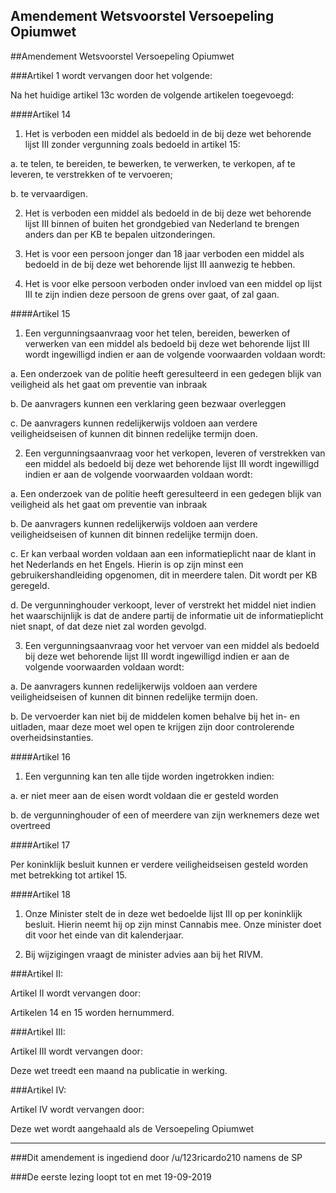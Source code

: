 ## Amendement Wetsvoorstel Versoepeling Opiumwet 
 
##Amendement Wetsvoorstel Versoepeling Opiumwet

###Artikel 1 wordt vervangen door het volgende:

Na het huidige artikel 13c worden de volgende artikelen toegevoegd:

####Artikel 14

1. Het is verboden een middel als bedoeld in de bij deze wet behorende lijst III zonder vergunning zoals bedoeld in artikel 15:

a. te telen, te bereiden, te bewerken, te verwerken, te verkopen, af te leveren, te verstrekken of te vervoeren;

b. te vervaardigen.

2. Het is verboden een middel als bedoeld in de bij deze wet behorende lijst III binnen of buiten het grondgebied van Nederland te brengen anders dan per KB te bepalen uitzonderingen.

3. Het is voor een persoon jonger dan 18 jaar verboden een middel als bedoeld in de bij deze wet behorende lijst III aanwezig te hebben.

4. Het is voor elke persoon verboden onder invloed van een middel op lijst III te zijn indien deze persoon de grens over gaat, of zal gaan.

####Artikel 15

1. Een vergunningsaanvraag voor het telen, bereiden, bewerken of verwerken van een middel als bedoeld bij deze wet behorende lijst III wordt ingewilligd indien er aan de volgende voorwaarden voldaan wordt:

a. Een onderzoek van de politie heeft geresulteerd in een gedegen blijk van veiligheid als het gaat om preventie van inbraak

b. De aanvragers kunnen een verklaring geen bezwaar overleggen

c. De aanvragers kunnen redelijkerwijs voldoen aan verdere veiligheidseisen of kunnen dit binnen redelijke termijn doen.

2. Een vergunningsaanvraag voor het verkopen, leveren of verstrekken van een middel als bedoeld bij deze wet behorende lijst III wordt ingewilligd indien er aan de volgende voorwaarden voldaan wordt:

a. Een onderzoek van de politie heeft geresulteerd in een gedegen blijk van veiligheid als het gaat om preventie van inbraak

b. De aanvragers kunnen redelijkerwijs voldoen aan verdere veiligheidseisen of kunnen dit binnen redelijke termijn doen.

c. Er kan verbaal worden voldaan aan een informatieplicht naar de klant in het Nederlands en het Engels. Hierin is op zijn minst een gebruikershandleiding opgenomen, dit in meerdere talen. Dit wordt per KB geregeld.

d. De vergunninghouder verkoopt, lever of verstrekt het middel niet indien het waarschijnlijk is dat de andere partij de informatie uit de informatieplicht niet snapt, of dat deze niet zal worden gevolgd.

3. Een vergunningsaanvraag voor het vervoer van een middel als bedoeld bij deze wet behorende lijst III wordt ingewilligd indien er aan de volgende voorwaarden voldaan wordt:

a. De aanvragers kunnen redelijkerwijs voldoen aan verdere veiligheidseisen of kunnen dit binnen redelijke termijn doen.

b. De vervoerder kan niet bij de middelen komen behalve bij het in- en uitladen, maar deze moet wel open te krijgen zijn door controlerende overheidsinstanties.

####Artikel 16

1. Een vergunning kan ten alle tijde worden ingetrokken indien:

a. er niet meer aan de eisen wordt voldaan die er gesteld worden

b. de vergunninghouder of een of meerdere van zijn werknemers deze wet overtreed


####Artikel 17

Per koninklijk besluit kunnen er verdere veiligheidseisen gesteld worden met betrekking tot artikel 15.

####Artikel 18

1. Onze Minister stelt de in deze wet bedoelde lijst III op per koninklijk besluit. Hierin neemt hij op zijn minst Cannabis mee. Onze minister doet dit voor het einde van dit kalenderjaar.

2. Bij wijzigingen vraagt de minister advies aan bij het RIVM.

###Artikel II:

Artikel II wordt vervangen door:

Artikelen 14 en 15 worden hernummerd.

###Artikel III:

Artikel III wordt vervangen door:

Deze wet treedt een maand na publicatie in werking.

###Artikel IV:

Artikel IV wordt vervangen door:

Deze wet wordt aangehaald als de Versoepeling Opiumwet

---

###Dit amendement is ingediend door /u/123ricardo210 namens de SP

###De eerste lezing loopt tot en met 19-09-2019